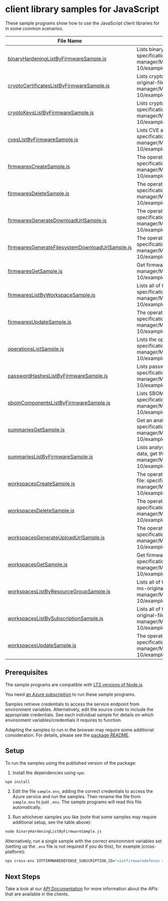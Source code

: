 # client library samples for JavaScript

These sample programs show how to use the JavaScript client libraries for in some common scenarios.

| **File Name**                                                                                   | **Description**                                                                                                                                                                                                                                                           |
| ----------------------------------------------------------------------------------------------- | ------------------------------------------------------------------------------------------------------------------------------------------------------------------------------------------------------------------------------------------------------------------------- |
| [binaryHardeningListByFirmwareSample.js][binaryhardeninglistbyfirmwaresample]                   | Lists binary hardening analysis results of a firmware. x-ms-original-file: specification/fist/resource-manager/Microsoft.IoTFirmwareDefense/stable/2024-01-10/examples/BinaryHardening_ListByFirmware_MaximumSet_Gen.json                                                 |
| [cryptoCertificatesListByFirmwareSample.js][cryptocertificateslistbyfirmwaresample]             | Lists cryptographic certificate analysis results found in a firmware. x-ms-original-file: specification/fist/resource-manager/Microsoft.IoTFirmwareDefense/stable/2024-01-10/examples/CryptoCertificates_ListByFirmware_MaximumSet_Gen.json                               |
| [cryptoKeysListByFirmwareSample.js][cryptokeyslistbyfirmwaresample]                             | Lists cryptographic key analysis results found in a firmware. x-ms-original-file: specification/fist/resource-manager/Microsoft.IoTFirmwareDefense/stable/2024-01-10/examples/CryptoKeys_ListByFirmware_MaximumSet_Gen.json                                               |
| [cvesListByFirmwareSample.js][cveslistbyfirmwaresample]                                         | Lists CVE analysis results of a firmware. x-ms-original-file: specification/fist/resource-manager/Microsoft.IoTFirmwareDefense/stable/2024-01-10/examples/Cves_ListByFirmware_MaximumSet_Gen.json                                                                         |
| [firmwaresCreateSample.js][firmwarescreatesample]                                               | The operation to create a firmware. x-ms-original-file: specification/fist/resource-manager/Microsoft.IoTFirmwareDefense/stable/2024-01-10/examples/Firmwares_Create_MaximumSet_Gen.json                                                                                  |
| [firmwaresDeleteSample.js][firmwaresdeletesample]                                               | The operation to delete a firmware. x-ms-original-file: specification/fist/resource-manager/Microsoft.IoTFirmwareDefense/stable/2024-01-10/examples/Firmwares_Delete_MaximumSet_Gen.json                                                                                  |
| [firmwaresGenerateDownloadUrlSample.js][firmwaresgeneratedownloadurlsample]                     | The operation to a url for file download. x-ms-original-file: specification/fist/resource-manager/Microsoft.IoTFirmwareDefense/stable/2024-01-10/examples/Firmwares_GenerateDownloadUrl_MaximumSet_Gen.json                                                               |
| [firmwaresGenerateFilesystemDownloadUrlSample.js][firmwaresgeneratefilesystemdownloadurlsample] | The operation to a url for tar file download. x-ms-original-file: specification/fist/resource-manager/Microsoft.IoTFirmwareDefense/stable/2024-01-10/examples/Firmwares_GenerateFilesystemDownloadUrl_MaximumSet_Gen.json                                                 |
| [firmwaresGetSample.js][firmwaresgetsample]                                                     | Get firmware. x-ms-original-file: specification/fist/resource-manager/Microsoft.IoTFirmwareDefense/stable/2024-01-10/examples/Firmwares_Get_MaximumSet_Gen.json                                                                                                           |
| [firmwaresListByWorkspaceSample.js][firmwareslistbyworkspacesample]                             | Lists all of firmwares inside a workspace. x-ms-original-file: specification/fist/resource-manager/Microsoft.IoTFirmwareDefense/stable/2024-01-10/examples/Firmwares_ListByWorkspace_MaximumSet_Gen.json                                                                  |
| [firmwaresUpdateSample.js][firmwaresupdatesample]                                               | The operation to update firmware. x-ms-original-file: specification/fist/resource-manager/Microsoft.IoTFirmwareDefense/stable/2024-01-10/examples/Firmwares_Update_MaximumSet_Gen.json                                                                                    |
| [operationsListSample.js][operationslistsample]                                                 | Lists the operations for this resource provider x-ms-original-file: specification/fist/resource-manager/Microsoft.IoTFirmwareDefense/stable/2024-01-10/examples/Operations_List_MaximumSet_Gen.json                                                                       |
| [passwordHashesListByFirmwareSample.js][passwordhasheslistbyfirmwaresample]                     | Lists password hash analysis results of a firmware. x-ms-original-file: specification/fist/resource-manager/Microsoft.IoTFirmwareDefense/stable/2024-01-10/examples/PasswordHashes_ListByFirmware_MaximumSet_Gen.json                                                     |
| [sbomComponentsListByFirmwareSample.js][sbomcomponentslistbyfirmwaresample]                     | Lists SBOM analysis results of a firmware. x-ms-original-file: specification/fist/resource-manager/Microsoft.IoTFirmwareDefense/stable/2024-01-10/examples/SbomComponents_ListByFirmware_MaximumSet_Gen.json                                                              |
| [summariesGetSample.js][summariesgetsample]                                                     | Get an analysis result summary of a firmware by name. x-ms-original-file: specification/fist/resource-manager/Microsoft.IoTFirmwareDefense/stable/2024-01-10/examples/Summaries_Get_MaximumSet_Gen.json                                                                   |
| [summariesListByFirmwareSample.js][summarieslistbyfirmwaresample]                               | Lists analysis result summary names of a firmware. To fetch the full summary data, get that summary by name. x-ms-original-file: specification/fist/resource-manager/Microsoft.IoTFirmwareDefense/stable/2024-01-10/examples/Summaries_ListByFirmware_MaximumSet_Gen.json |
| [workspacesCreateSample.js][workspacescreatesample]                                             | The operation to create or update a firmware analysis workspace. x-ms-original-file: specification/fist/resource-manager/Microsoft.IoTFirmwareDefense/stable/2024-01-10/examples/Workspaces_Create_MaximumSet_Gen.json                                                    |
| [workspacesDeleteSample.js][workspacesdeletesample]                                             | The operation to delete a firmware analysis workspace. x-ms-original-file: specification/fist/resource-manager/Microsoft.IoTFirmwareDefense/stable/2024-01-10/examples/Workspaces_Delete_MaximumSet_Gen.json                                                              |
| [workspacesGenerateUploadUrlSample.js][workspacesgenerateuploadurlsample]                       | The operation to get a url for file upload. x-ms-original-file: specification/fist/resource-manager/Microsoft.IoTFirmwareDefense/stable/2024-01-10/examples/Workspaces_GenerateUploadUrl_MaximumSet_Gen.json                                                              |
| [workspacesGetSample.js][workspacesgetsample]                                                   | Get firmware analysis workspace. x-ms-original-file: specification/fist/resource-manager/Microsoft.IoTFirmwareDefense/stable/2024-01-10/examples/Workspaces_Get_MaximumSet_Gen.json                                                                                       |
| [workspacesListByResourceGroupSample.js][workspaceslistbyresourcegroupsample]                   | Lists all of the firmware analysis workspaces in the specified resource group. x-ms-original-file: specification/fist/resource-manager/Microsoft.IoTFirmwareDefense/stable/2024-01-10/examples/Workspaces_ListByResourceGroup_MaximumSet_Gen.json                         |
| [workspacesListBySubscriptionSample.js][workspaceslistbysubscriptionsample]                     | Lists all of the firmware analysis workspaces in the specified subscription. x-ms-original-file: specification/fist/resource-manager/Microsoft.IoTFirmwareDefense/stable/2024-01-10/examples/Workspaces_ListBySubscription_MaximumSet_Gen.json                            |
| [workspacesUpdateSample.js][workspacesupdatesample]                                             | The operation to update a firmware analysis workspaces. x-ms-original-file: specification/fist/resource-manager/Microsoft.IoTFirmwareDefense/stable/2024-01-10/examples/Workspaces_Update_MaximumSet_Gen.json                                                             |

## Prerequisites

The sample programs are compatible with [LTS versions of Node.js](https://github.com/nodejs/release#release-schedule).

You need [an Azure subscription][freesub] to run these sample programs.

Samples retrieve credentials to access the service endpoint from environment variables. Alternatively, edit the source code to include the appropriate credentials. See each individual sample for details on which environment variables/credentials it requires to function.

Adapting the samples to run in the browser may require some additional consideration. For details, please see the [package README][package].

## Setup

To run the samples using the published version of the package:

1. Install the dependencies using `npm`:

```bash
npm install
```

2. Edit the file `sample.env`, adding the correct credentials to access the Azure service and run the samples. Then rename the file from `sample.env` to just `.env`. The sample programs will read this file automatically.

3. Run whichever samples you like (note that some samples may require additional setup, see the table above):

```bash
node binaryHardeningListByFirmwareSample.js
```

Alternatively, run a single sample with the correct environment variables set (setting up the `.env` file is not required if you do this), for example (cross-platform):

```bash
npx cross-env IOTFIRMWAREDEFENSE_SUBSCRIPTION_ID="<iotfirmwaredefense subscription id>" IOTFIRMWAREDEFENSE_RESOURCE_GROUP="<iotfirmwaredefense resource group>" node binaryHardeningListByFirmwareSample.js
```

## Next Steps

Take a look at our [API Documentation][apiref] for more information about the APIs that are available in the clients.

[binaryhardeninglistbyfirmwaresample]: https://github.com/Azure/azure-sdk-for-js/blob/main/sdk/iotfirmwaredefense/arm-iotfirmwaredefense/samples/v1/javascript/binaryHardeningListByFirmwareSample.js
[cryptocertificateslistbyfirmwaresample]: https://github.com/Azure/azure-sdk-for-js/blob/main/sdk/iotfirmwaredefense/arm-iotfirmwaredefense/samples/v1/javascript/cryptoCertificatesListByFirmwareSample.js
[cryptokeyslistbyfirmwaresample]: https://github.com/Azure/azure-sdk-for-js/blob/main/sdk/iotfirmwaredefense/arm-iotfirmwaredefense/samples/v1/javascript/cryptoKeysListByFirmwareSample.js
[cveslistbyfirmwaresample]: https://github.com/Azure/azure-sdk-for-js/blob/main/sdk/iotfirmwaredefense/arm-iotfirmwaredefense/samples/v1/javascript/cvesListByFirmwareSample.js
[firmwarescreatesample]: https://github.com/Azure/azure-sdk-for-js/blob/main/sdk/iotfirmwaredefense/arm-iotfirmwaredefense/samples/v1/javascript/firmwaresCreateSample.js
[firmwaresdeletesample]: https://github.com/Azure/azure-sdk-for-js/blob/main/sdk/iotfirmwaredefense/arm-iotfirmwaredefense/samples/v1/javascript/firmwaresDeleteSample.js
[firmwaresgeneratedownloadurlsample]: https://github.com/Azure/azure-sdk-for-js/blob/main/sdk/iotfirmwaredefense/arm-iotfirmwaredefense/samples/v1/javascript/firmwaresGenerateDownloadUrlSample.js
[firmwaresgeneratefilesystemdownloadurlsample]: https://github.com/Azure/azure-sdk-for-js/blob/main/sdk/iotfirmwaredefense/arm-iotfirmwaredefense/samples/v1/javascript/firmwaresGenerateFilesystemDownloadUrlSample.js
[firmwaresgetsample]: https://github.com/Azure/azure-sdk-for-js/blob/main/sdk/iotfirmwaredefense/arm-iotfirmwaredefense/samples/v1/javascript/firmwaresGetSample.js
[firmwareslistbyworkspacesample]: https://github.com/Azure/azure-sdk-for-js/blob/main/sdk/iotfirmwaredefense/arm-iotfirmwaredefense/samples/v1/javascript/firmwaresListByWorkspaceSample.js
[firmwaresupdatesample]: https://github.com/Azure/azure-sdk-for-js/blob/main/sdk/iotfirmwaredefense/arm-iotfirmwaredefense/samples/v1/javascript/firmwaresUpdateSample.js
[operationslistsample]: https://github.com/Azure/azure-sdk-for-js/blob/main/sdk/iotfirmwaredefense/arm-iotfirmwaredefense/samples/v1/javascript/operationsListSample.js
[passwordhasheslistbyfirmwaresample]: https://github.com/Azure/azure-sdk-for-js/blob/main/sdk/iotfirmwaredefense/arm-iotfirmwaredefense/samples/v1/javascript/passwordHashesListByFirmwareSample.js
[sbomcomponentslistbyfirmwaresample]: https://github.com/Azure/azure-sdk-for-js/blob/main/sdk/iotfirmwaredefense/arm-iotfirmwaredefense/samples/v1/javascript/sbomComponentsListByFirmwareSample.js
[summariesgetsample]: https://github.com/Azure/azure-sdk-for-js/blob/main/sdk/iotfirmwaredefense/arm-iotfirmwaredefense/samples/v1/javascript/summariesGetSample.js
[summarieslistbyfirmwaresample]: https://github.com/Azure/azure-sdk-for-js/blob/main/sdk/iotfirmwaredefense/arm-iotfirmwaredefense/samples/v1/javascript/summariesListByFirmwareSample.js
[workspacescreatesample]: https://github.com/Azure/azure-sdk-for-js/blob/main/sdk/iotfirmwaredefense/arm-iotfirmwaredefense/samples/v1/javascript/workspacesCreateSample.js
[workspacesdeletesample]: https://github.com/Azure/azure-sdk-for-js/blob/main/sdk/iotfirmwaredefense/arm-iotfirmwaredefense/samples/v1/javascript/workspacesDeleteSample.js
[workspacesgenerateuploadurlsample]: https://github.com/Azure/azure-sdk-for-js/blob/main/sdk/iotfirmwaredefense/arm-iotfirmwaredefense/samples/v1/javascript/workspacesGenerateUploadUrlSample.js
[workspacesgetsample]: https://github.com/Azure/azure-sdk-for-js/blob/main/sdk/iotfirmwaredefense/arm-iotfirmwaredefense/samples/v1/javascript/workspacesGetSample.js
[workspaceslistbyresourcegroupsample]: https://github.com/Azure/azure-sdk-for-js/blob/main/sdk/iotfirmwaredefense/arm-iotfirmwaredefense/samples/v1/javascript/workspacesListByResourceGroupSample.js
[workspaceslistbysubscriptionsample]: https://github.com/Azure/azure-sdk-for-js/blob/main/sdk/iotfirmwaredefense/arm-iotfirmwaredefense/samples/v1/javascript/workspacesListBySubscriptionSample.js
[workspacesupdatesample]: https://github.com/Azure/azure-sdk-for-js/blob/main/sdk/iotfirmwaredefense/arm-iotfirmwaredefense/samples/v1/javascript/workspacesUpdateSample.js
[apiref]: https://docs.microsoft.com/javascript/api/@azure/arm-iotfirmwaredefense?view=azure-node-preview
[freesub]: https://azure.microsoft.com/free/
[package]: https://github.com/Azure/azure-sdk-for-js/tree/main/sdk/iotfirmwaredefense/arm-iotfirmwaredefense/README.md
